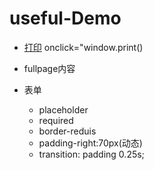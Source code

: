 # useful-Demo

* [打印](./print.html)
onclick="window.print()




* fullpage内容

* 表单
	* placeholder
	* required
	* border-reduis
	* padding-right:70px(动态)
	* transition: padding 0.25s;